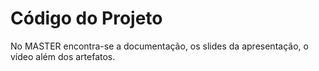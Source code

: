 # Código do Projeto

No MASTER encontra-se a documentação, os slides da apresentação, o vídeo além dos artefatos. 
